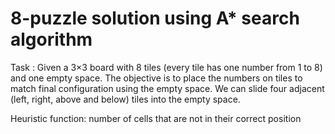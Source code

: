# 8-puzzle solution using A* search algorithm
Task : Given a 3×3 board with 8 tiles (every tile has one number from 1 to 8) and one empty space. The objective is to place the numbers on tiles to match final configuration using the empty space. We can slide four adjacent (left, right, above and below) tiles into the empty space.

Heuristic function: number of cells that are not in their correct position
